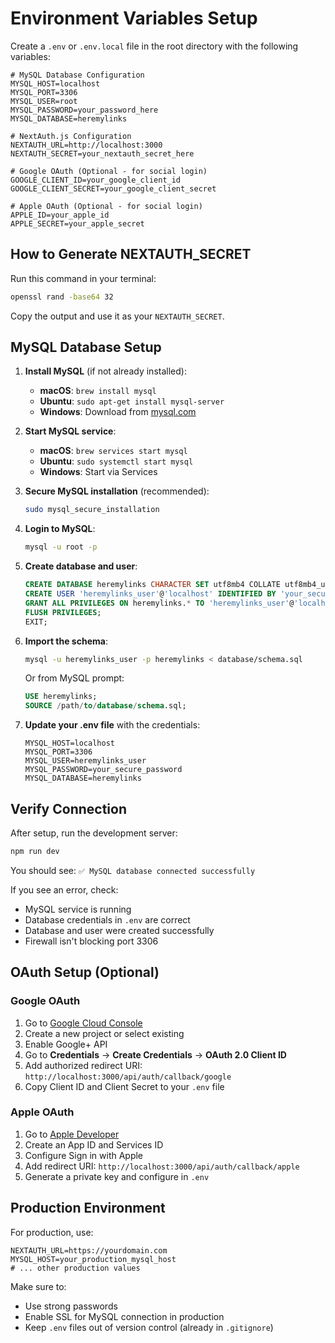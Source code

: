 # Environment Variables Setup

Create a `.env` or `.env.local` file in the root directory with the following variables:

```env
# MySQL Database Configuration
MYSQL_HOST=localhost
MYSQL_PORT=3306
MYSQL_USER=root
MYSQL_PASSWORD=your_password_here
MYSQL_DATABASE=heremylinks

# NextAuth.js Configuration
NEXTAUTH_URL=http://localhost:3000
NEXTAUTH_SECRET=your_nextauth_secret_here

# Google OAuth (Optional - for social login)
GOOGLE_CLIENT_ID=your_google_client_id
GOOGLE_CLIENT_SECRET=your_google_client_secret

# Apple OAuth (Optional - for social login)
APPLE_ID=your_apple_id
APPLE_SECRET=your_apple_secret
```

## How to Generate NEXTAUTH_SECRET

Run this command in your terminal:

```bash
openssl rand -base64 32
```

Copy the output and use it as your `NEXTAUTH_SECRET`.

## MySQL Database Setup

1. **Install MySQL** (if not already installed):
   - **macOS**: `brew install mysql`
   - **Ubuntu**: `sudo apt-get install mysql-server`
   - **Windows**: Download from [mysql.com](https://dev.mysql.com/downloads/mysql/)

2. **Start MySQL service**:
   - **macOS**: `brew services start mysql`
   - **Ubuntu**: `sudo systemctl start mysql`
   - **Windows**: Start via Services

3. **Secure MySQL installation** (recommended):
   ```bash
   sudo mysql_secure_installation
   ```

4. **Login to MySQL**:
   ```bash
   mysql -u root -p
   ```

5. **Create database and user**:
   ```sql
   CREATE DATABASE heremylinks CHARACTER SET utf8mb4 COLLATE utf8mb4_unicode_ci;
   CREATE USER 'heremylinks_user'@'localhost' IDENTIFIED BY 'your_secure_password';
   GRANT ALL PRIVILEGES ON heremylinks.* TO 'heremylinks_user'@'localhost';
   FLUSH PRIVILEGES;
   EXIT;
   ```

6. **Import the schema**:
   ```bash
   mysql -u heremylinks_user -p heremylinks < database/schema.sql
   ```

   Or from MySQL prompt:
   ```sql
   USE heremylinks;
   SOURCE /path/to/database/schema.sql;
   ```

7. **Update your .env file** with the credentials:
   ```env
   MYSQL_HOST=localhost
   MYSQL_PORT=3306
   MYSQL_USER=heremylinks_user
   MYSQL_PASSWORD=your_secure_password
   MYSQL_DATABASE=heremylinks
   ```

## Verify Connection

After setup, run the development server:

```bash
npm run dev
```

You should see: `✅ MySQL database connected successfully`

If you see an error, check:
- MySQL service is running
- Database credentials in `.env` are correct
- Database and user were created successfully
- Firewall isn't blocking port 3306

## OAuth Setup (Optional)

### Google OAuth

1. Go to [Google Cloud Console](https://console.cloud.google.com/)
2. Create a new project or select existing
3. Enable Google+ API
4. Go to **Credentials** → **Create Credentials** → **OAuth 2.0 Client ID**
5. Add authorized redirect URI: `http://localhost:3000/api/auth/callback/google`
6. Copy Client ID and Client Secret to your `.env` file

### Apple OAuth

1. Go to [Apple Developer](https://developer.apple.com/)
2. Create an App ID and Services ID
3. Configure Sign in with Apple
4. Add redirect URI: `http://localhost:3000/api/auth/callback/apple`
5. Generate a private key and configure in `.env`

## Production Environment

For production, use:

```env
NEXTAUTH_URL=https://yourdomain.com
MYSQL_HOST=your_production_mysql_host
# ... other production values
```

Make sure to:
- Use strong passwords
- Enable SSL for MySQL connection in production
- Keep `.env` files out of version control (already in `.gitignore`)

